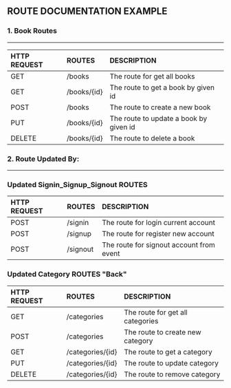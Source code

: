 ## ROUTE DOCUMENTATION EXAMPLE


### 1. Book Routes
---

| HTTP REQUEST| ROUTES | DESCRIPTION |
| :---        | :----   |          :--- |
| GET         | /books       |The route for get all books   |
| GET         | /books/{id}        |The route to get a book by given id |
| POST        | /books        |  The route to create a new book |
| PUT         | /books/{id}        | The route to update a book by given id |
| DELETE      | /books/{id}        | The route to delete a book|
### 2. Route Updated By:

---

### Updated Signin_Signup_Signout ROUTES

| HTTP REQUEST| ROUTES              | DESCRIPTION |
| :---        | :----               |:--- |
| POST        | /signin             |The route for login current account    |
| POST        | /signup             |The route for register new account   |
| POST        | /signout            |The route for signout account from event   |


### Updated Category ROUTES "Back"

| HTTP REQUEST     | ROUTES                    | DESCRIPTION |
| :---             | :----                     |:--- |
| GET              | /categories               |The route for get all categories    |
| POST             | /categories               |The route to create new category   |
| GET              | /categories/{id}          |The route to get a category   |
| PUT              | /categories/{id}          |The route to update category   |
| DELETE           | /categories/{id}          |The route to remove category   |

